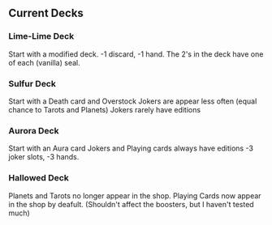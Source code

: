 ## Current Decks
### Lime-Lime Deck
Start with a modified deck.
-1 discard, -1 hand.
The 2's in the deck have one of each (vanilla) seal.
### Sulfur Deck
Start with a Death card and Overstock
Jokers are appear less often (equal chance to Tarots and Planets)
Jokers rarely have editions
### Aurora Deck
Start with an Aura card
Jokers and Playing cards always have editions
-3 joker slots, -3 hands.
### Hallowed Deck
Planets and Tarots no longer appear in the shop.
Playing Cards now appear in the shop by deafult.
(Shouldn't affect the boosters, but I haven't tested much)
